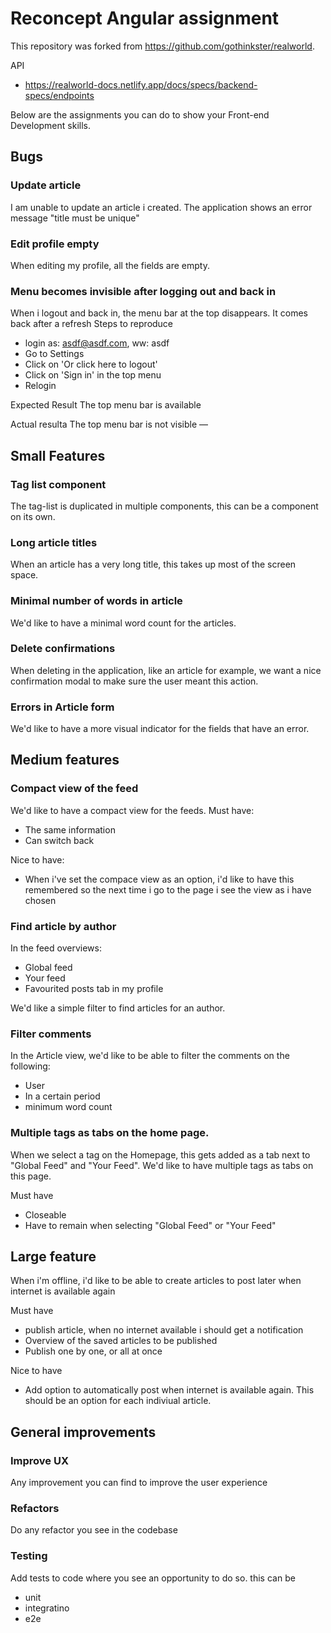 # Reconcept Angular assignment

This repository was forked from https://github.com/gothinkster/realworld.

API

- https://realworld-docs.netlify.app/docs/specs/backend-specs/endpoints

Below are the assignments you can do to show your Front-end Development skills.

## Bugs

### Update article

I am unable to update an article i created. The application shows an error message "title must be unique"

### Edit profile empty

When editing my profile, all the fields are empty.

### Menu becomes invisible after logging out and back in

When i logout and back in, the menu bar at the top disappears. It comes back after a refresh
Steps to reproduce

- login as: asdf@asdf.com, ww: asdf
- Go to Settings
- Click on 'Or click here to logout'
- Click on 'Sign in' in the top menu
- Relogin

Expected Result
The top menu bar is available

Actual resulta
The top menu bar is not visible
—

## Small Features

### Tag list component

The tag-list is duplicated in multiple components, this can be a component on its own.

### Long article titles

When an article has a very long title, this takes up most of the screen space.

### Minimal number of words in article

We'd like to have a minimal word count for the articles.

### Delete confirmations

When deleting in the application, like an article for example, we want a nice confirmation modal to make sure the user meant this action.

### Errors in Article form

We'd like to have a more visual indicator for the fields that have an error.

## Medium features

### Compact view of the feed

We'd like to have a compact view for the feeds.
Must have:

- The same information
- Can switch back

Nice to have:

- When i've set the compace view as an option, i'd like to have this remembered so the next time i go to the page i see the view as i have chosen

### Find article by author

In the feed overviews:

- Global feed
- Your feed
- Favourited posts tab in my profile

We'd like a simple filter to find articles for an author.

### Filter comments

In the Article view, we'd like to be able to filter the comments on the following:

- User
- In a certain period
- minimum word count

### Multiple tags as tabs on the home page.

When we select a tag on the Homepage, this gets added as a tab next to "Global Feed" and "Your Feed".
We'd like to have multiple tags as tabs on this page.

Must have

- Closeable
- Have to remain when selecting "Global Feed" or "Your Feed"

## Large feature

When i'm offline, i'd like to be able to create articles to post later when internet is available again

Must have

- publish article, when no internet available i should get a notification
- Overview of the saved articles to be published
- Publish one by one, or all at once

Nice to have

- Add option to automatically post when internet is available again. This should be an option for each indiviual article.

## General improvements

### Improve UX

Any improvement you can find to improve the user experience

### Refactors

Do any refactor you see in the codebase

### Testing

Add tests to code where you see an opportunity to do so.
this can be

- unit
- integratino
- e2e
